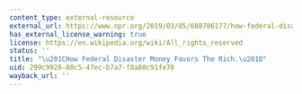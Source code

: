 ```yaml
---
content_type: external-resource
external_url: https://www.npr.org/2019/03/05/688786177/how-federal-disaster-money-favors-the-rich
has_external_license_warning: true
license: https://en.wikipedia.org/wiki/All_rights_reserved
status: ''
title: "\u201CHow Federal Disaster Money Favors The Rich.\u201D"
uid: 299c9928-80c5-47ec-b7a7-f8a80c91fe70
wayback_url: ''
---
```

